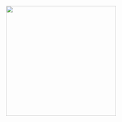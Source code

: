 <p align="center">
<img src="https://www.btrgroup.com/wp-content/uploads/OBIEE11gBanner.jpg" height="300"/>
</p>
